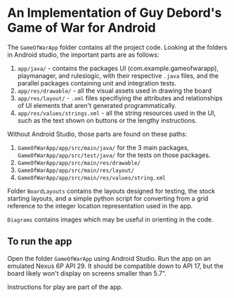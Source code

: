 # An Implementation of Guy Debord's Game of War for Android

The `GameOfWarApp` folder contains all the project code.  Looking at the folders in Android studio, the important parts are as follows:

1. `app/java/` - contains the packages UI (com.example.gameofwarapp), playmanager, and ruleslogic, with their respective `.java` files, and the parallel packages containing unit and integration tests.
2. `app/res/drawable/` - all the visual assets used in drawing the board
3. `app/res/layout/` - `.xml` files specifiying the attributes and relationships of UI elements that aren't generated programmatically.
4. `app/res/values/strings.xml` - all the string resources used in the UI, such as the text shown on buttons or the lengthy instructions.

Without Android Studio, those parts are found on these paths:
1. `GameOfWarApp/app/src/main/java/` for the 3 main packages, `GameOfWarApp/app/src/test/java/` for the tests on those packages.
2. `GameOfWarApp/app/src/main/res/drawable/`
3. `GameOfWarApp/app/src/main/res/layout/`
4. `GameOfWarApp/app/src/main/res/values/string.xml`

Folder `BoardLayouts` contains the layouts designed for testing, the stock starting layouts, and a simple python script for converting from a grid reference to the integer location representation used in the app.

`Diagrams` contains images which may be useful in orienting in the code.

## To run the app

Open the folder `GameOfWarApp` using Android Studio.  Run the app on an emulated Nexus 6P API 29.  It should be compatible down to API 17, but the board likely won't display on screens smaller than 5.7".

Instructions for play are part of the app.